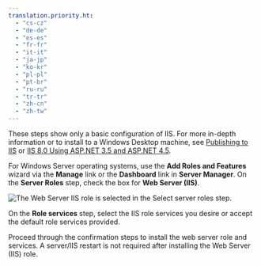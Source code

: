```yaml
---
translation.priority.ht: 
  - "cs-cz"
  - "de-de"
  - "es-es"
  - "fr-fr"
  - "it-it"
  - "ja-jp"
  - "ko-kr"
  - "pl-pl"
  - "pt-br"
  - "ru-ru"
  - "tr-tr"
  - "zh-cn"
  - "zh-tw"
---
```

These steps show only a basic configuration of IIS. For more in-depth information or to install to a Windows Desktop machine, see [Publishing to IIS](/aspnet/core/publishing/iis?tabs=aspnetcore2x#iis-configuration) or [IIS 8.0 Using ASP.NET 3.5 and ASP.NET 4.5](/iis/get-started/whats-new-in-iis-8/iis-80-using-aspnet-35-and-aspnet-45).

For Windows Server operating systems, use the **Add Roles and Features** wizard via the **Manage** link or the **Dashboard** link in **Server Manager**. On the **Server Roles** step, check the box for **Web Server (IIS)**.

![The Web Server IIS role is selected in the Select server roles step.](../media/remotedbg-server-roles-ws2012.png)

On the **Role services** step, select the IIS role services you desire or accept the default role services provided.

Proceed through the confirmation steps to install the web server role and services. A server/IIS restart is not required after installing the Web Server (IIS) role.